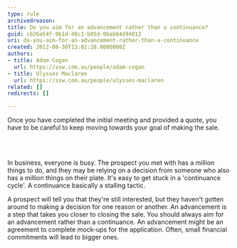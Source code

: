 ```yaml
---
type: rule
archivedreason: 
title: Do you aim for an advancement rather than a continuance?
guid: cb26a54f-9b1d-48c1-b05d-0bab64d94813
uri: do-you-aim-for-an-advancement-rather-than-a-continuance
created: 2012-08-30T13:02:28.0000000Z
authors:
- title: Adam Cogan
  url: https://ssw.com.au/people/adam-cogan
- title: Ulysses Maclaren
  url: https://ssw.com.au/people/ulysses-maclaren
related: []
redirects: []

---
```



<p>Once you have completed the initial meeting and provided a quote, you have to be careful to keep moving towards your goal of making the sale.</p>
                
<br><excerpt class='endintro'></excerpt><br>
<p>In business, everyone is busy. The prospect you met with has a million things to do, and they may be relying on a decision from someone who also has a million things on their plate. It's easy to get stuck in a 'continuance cycle'. A continuance basically a stalling tactic.</p>
                <p>A prospect will tell you that they're still interested, but they haven't gotten around to making a decision for one reason or another. An advancement is a step that takes you closer to closing the sale. You should always aim for an advancement rather than a continuance. An advancement might be an agreement to complete mock-ups for the application. Often, small financial commitments will lead to bigger ones.</p>




